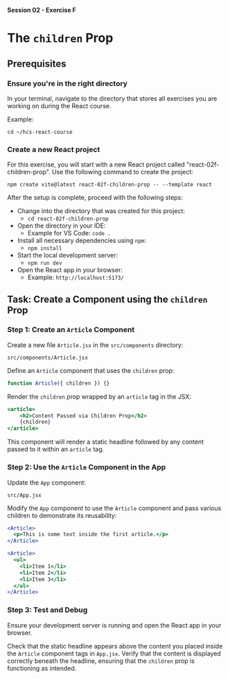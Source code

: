 **Session 02 - Exercise F**

# The `children` Prop

## Prerequisites

### Ensure you're in the right directory

In your terminal, navigate to the directory that stores all exercises you are working on during the React course.

Example:

```
cd ~/hcs-react-course
```

### Create a new React project

For this exercise, you will start with a new React project called "react-02f-children-prop". Use the following command to create the project:

```
npm create vite@latest react-02f-children-prop -- --template react
```

After the setup is complete, proceed with the following steps:

- Change into the directory that was created for this project:
    - `cd react-02f-children-prop`
- Open the directory in your IDE:
    - Example for VS Code: `code .`
- Install all necessary dependencies using `npm`:
    - `npm install`
- Start the local development server:
    - `npm run dev`
- Open the React app in your browser:
    - Example: `http://localhost:5173/`

## Task: Create a Component using the `children` Prop

### Step 1: Create an `Article` Component

Create a new file `Article.jsx` in the `src/components` directory:

```
src/components/Article.jsx
```

Define an `Article` component that uses the `children` prop:

```jsx
function Article({ children }) {}
```

Render the `children` prop wrapped by an `article` tag in the JSX:

```jsx
<article>
    <h2>Content Passed via Children Prop</h2>
    {children}
</article>

```

This component will render a static headline followed by any content passed to it within an `article` tag.

### Step 2: Use the `Article` Component in the App

Update the `App` component:

```
src/App.jsx
```

Modify the `App` component to use the `Article` component and pass various children to demonstrate its reusability:

```jsx
<Article>
  <p>This is some text inside the first article.</p>
</Article>

<Article>
  <ul>
    <li>Item 1</li>
    <li>Item 2</li>
    <li>Item 3</li>
  </ul>
</Article>
```

### Step 3: Test and Debug

Ensure your development server is running and open the React app in your browser. 

Check that the static headline appears above the content you placed inside the `Article` component tags in `App.jsx`. Verify that the content is displayed correctly beneath the headline, ensuring that the `children` prop is functioning as intended.
